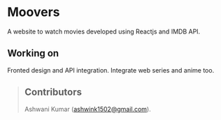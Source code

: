 # Moovers
A website to watch movies developed using Reactjs and IMDB API. 

## Working on
Fronted design and API integration.
Integrate web series and anime too.

> ## Contributors
> Ashwani Kumar (ashwink1502@gmail.com).
